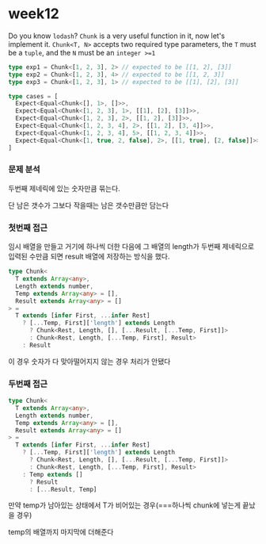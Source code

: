 # week12

Do you know `lodash`? `Chunk` is a very useful function in it, now let's implement it. `Chunk<T, N>` accepts two required type parameters, the `T` must be a `tuple`, and the `N` must be an `integer >=1`

```ts
type exp1 = Chunk<[1, 2, 3], 2> // expected to be [[1, 2], [3]]
type exp2 = Chunk<[1, 2, 3], 4> // expected to be [[1, 2, 3]]
type exp3 = Chunk<[1, 2, 3], 1> // expected to be [[1], [2], [3]]
```

```ts
type cases = [
  Expect<Equal<Chunk<[], 1>, []>>,
  Expect<Equal<Chunk<[1, 2, 3], 1>, [[1], [2], [3]]>>,
  Expect<Equal<Chunk<[1, 2, 3], 2>, [[1, 2], [3]]>>,
  Expect<Equal<Chunk<[1, 2, 3, 4], 2>, [[1, 2], [3, 4]]>>,
  Expect<Equal<Chunk<[1, 2, 3, 4], 5>, [[1, 2, 3, 4]]>>,
  Expect<Equal<Chunk<[1, true, 2, false], 2>, [[1, true], [2, false]]>>,
]
```



### 문제 분석

 두번째 제네릭에 있는 숫자만큼 묶는다.

단 남은 갯수가 그보다 작을때는 남은 갯수만큼만 담는다



### 첫번째 접근

임시 배열을 만들고 거기에 하나씩 더한 다음에 그 배열의 length가 두번째 제네릭으로 입력된 수만큼 되면 result 배열에 저장하는 방식을 했다.



```ts
type Chunk<
  T extends Array<any>, 
  Length extends number, 
  Temp extends Array<any> = [],
  Result extends Array<any> = []
> =
  T extends [infer First, ...infer Rest]
    ? [...Temp, First]['length'] extends Length
      ? Chunk<Rest, Length, [], [...Result, [...Temp, First]]>
      : Chunk<Rest, Length, [...Temp, First], Result>
    : Result
```

이 경우 숫자가 다 맞아떨어지지 않는 경우 처리가 안됐다



### 두번째 접근

```ts
type Chunk<
  T extends Array<any>, 
  Length extends number, 
  Temp extends Array<any> = [],
  Result extends Array<any> = []
> =
  T extends [infer First, ...infer Rest]
    ? [...Temp, First]['length'] extends Length
      ? Chunk<Rest, Length, [], [...Result, [...Temp, First]]>
      : Chunk<Rest, Length, [...Temp, First], Result>
    : Temp extends []
      ? Result
      : [...Result, Temp]
```

만약 temp가 남아있는 상태에서 T가 비어있는 경우(===하나씩 chunk에 넣는게 끝났을 경우)

temp의 배열까지 마지막에 더해준다